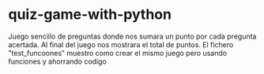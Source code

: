 # quiz-game-with-python
Juego sencillo de preguntas donde nos sumara un punto por cada pregunta acertada. Al final del juego nos mostrara el total de puntos.
El fichero "test_funcoones" muestro como crear el mismo juego pero usando funciones y ahorrando codigo